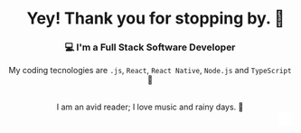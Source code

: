 
<div display="inline-block">
 
 <h1 align="center" style="margin-left: 20px">Yey! Thank you for stopping by. 👋 </h1>
 <h3 align="center">  💻 I'm a Full Stack Software Developer </h3>
</div>

<div align="center"  display="inline-block">

 My coding tecnologies are `.js`, `React`, `React Native`, `Node.js` and `TypeScript` 💜 

 <br> 
 I am an avid reader; I love music and rainy days. 🌱
 <br>
  <a  href="https://www.linkedin.com/in/heloisamcosta/"><img align="right" width="25px" src="https://github.com/Aakarsh-B/trying-repos/blob/master/linkedin.svg" />
</div>

##

